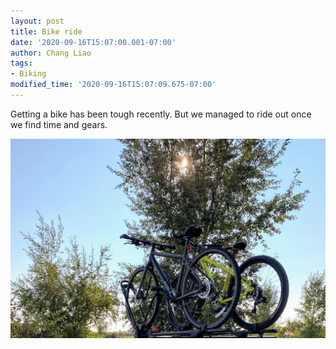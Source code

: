 ```yaml
---
layout: post
title: Bike ride
date: '2020-09-16T15:07:00.001-07:00'
author: Chang Liao
tags:
- Biking
modified_time: '2020-09-16T15:07:09.675-07:00'
---
```


Getting a bike has been tough recently. But we managed to ride out once we find time and gears.

![Figure 1](https://github.com/changliao/life/blob/main/_figure/2020/bike_ride.jpg?raw=true)